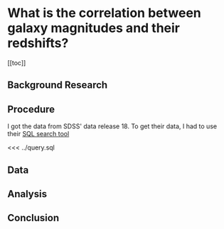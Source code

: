 <script setup>
import Graph from './Graph.vue'  
</script>

# What is the correlation between galaxy magnitudes and their redshifts?

[[toc]]

## Background Research

## Procedure

I got the data from SDSS' data release 18. To get their data, I had to use their [SQL search tool](https://skyserver.sdss.org/dr18/SearchTools/sql)

<<< ../query.sql

## Data

<Graph />

## Analysis

## Conclusion
